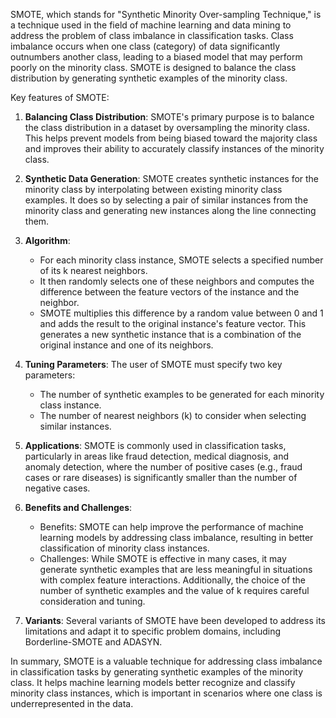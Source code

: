 SMOTE, which stands for "Synthetic Minority Over-sampling Technique," is a technique used in the field of machine learning and data mining to address the problem of class imbalance in classification tasks. Class imbalance occurs when one class (category) of data significantly outnumbers another class, leading to a biased model that may perform poorly on the minority class. SMOTE is designed to balance the class distribution by generating synthetic examples of the minority class.

Key features of SMOTE:

1. **Balancing Class Distribution**: SMOTE's primary purpose is to balance the class distribution in a dataset by oversampling the minority class. This helps prevent models from being biased toward the majority class and improves their ability to accurately classify instances of the minority class.

2. **Synthetic Data Generation**: SMOTE creates synthetic instances for the minority class by interpolating between existing minority class examples. It does so by selecting a pair of similar instances from the minority class and generating new instances along the line connecting them.

3. **Algorithm**:
   - For each minority class instance, SMOTE selects a specified number of its k nearest neighbors.
   - It then randomly selects one of these neighbors and computes the difference between the feature vectors of the instance and the neighbor.
   - SMOTE multiplies this difference by a random value between 0 and 1 and adds the result to the original instance's feature vector. This generates a new synthetic instance that is a combination of the original instance and one of its neighbors.

4. **Tuning Parameters**: The user of SMOTE must specify two key parameters:
   - The number of synthetic examples to be generated for each minority class instance.
   - The number of nearest neighbors (k) to consider when selecting similar instances.

5. **Applications**: SMOTE is commonly used in classification tasks, particularly in areas like fraud detection, medical diagnosis, and anomaly detection, where the number of positive cases (e.g., fraud cases or rare diseases) is significantly smaller than the number of negative cases.

6. **Benefits and Challenges**:
   - Benefits: SMOTE can help improve the performance of machine learning models by addressing class imbalance, resulting in better classification of minority class instances.
   - Challenges: While SMOTE is effective in many cases, it may generate synthetic examples that are less meaningful in situations with complex feature interactions. Additionally, the choice of the number of synthetic examples and the value of k requires careful consideration and tuning.

7. **Variants**: Several variants of SMOTE have been developed to address its limitations and adapt it to specific problem domains, including Borderline-SMOTE and ADASYN.

In summary, SMOTE is a valuable technique for addressing class imbalance in classification tasks by generating synthetic examples of the minority class. It helps machine learning models better recognize and classify minority class instances, which is important in scenarios where one class is underrepresented in the data.